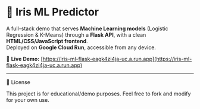 # 🌸 Iris ML Predictor

A full-stack demo that serves **Machine Learning models** (Logistic Regression & K-Means) through a **Flask API**, with a clean **HTML/CSS/JavaScript frontend**.  
Deployed on **Google Cloud Run**, accessible from any device.

🔗 **Live Demo:** [https://iris-ml-flask-eagk4zi4ja-uc.a.run.app](https://iris-ml-flask-eagk4zi4ja-uc.a.run.app)

---

📝 License

This project is for educational/demo purposes.
Feel free to fork and modify for your own use.
